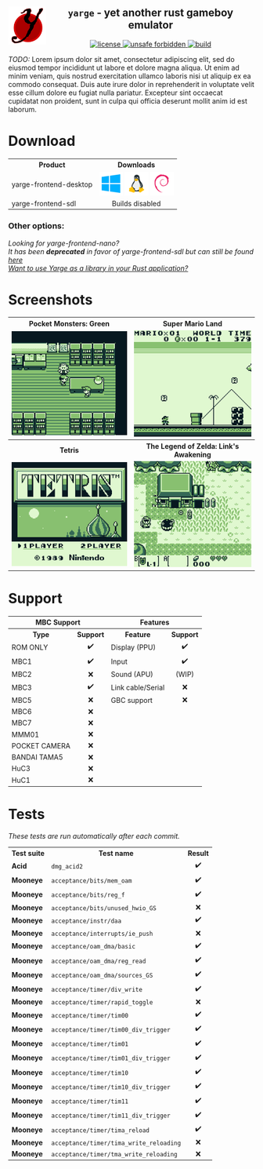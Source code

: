 <!-- THIS FILE IS GENERATED AUTOMATICALLY, ALL CHANGES WILL BE LOST -->
<!-- Generated from README_TEMPLATE.md -->

<!--TITLE-->
<h2 align="center">
  <img alt="logo" src=".assets/yarge.svg" border="0" width="78" height="78" align="left">
  <code>yarge</code> - <b>y</b>et <b>a</b>nother <b>r</b>ust <b>g</b>ameboy <b>e</b>mulator<br>
</h2>
<!--BADGES-->
<div align="center">
  <a href="https://github.com/griffi-gh/yarge/blob/master/LICENSE">
    <img alt="license" src="https://shields.io/github/license/griffi-gh/yarge  " border="0">
  </a>
  <a href="https://github.com/rust-secure-code/safety-dance/">
    <img alt="unsafe forbidden" src="https://img.shields.io/badge/unsafe-forbidden-success.svg" border="0">
  </a>
  <a href="https://github.com/griffi-gh/yarge/actions">
    <img alt="build" src="https://shields.io/github/workflow/status/griffi-gh/yarge/Build" border="0">
  </a>
</div>
<p>
  <i>TODO:</i> Lorem ipsum dolor sit amet, consectetur adipiscing elit, sed do eiusmod tempor incididunt ut labore et dolore magna aliqua. Ut enim ad minim veniam, quis nostrud exercitation ullamco laboris nisi ut aliquip ex ea commodo consequat. Duis aute irure dolor in reprehenderit in voluptate velit esse cillum dolore eu fugiat nulla pariatur. Excepteur sint occaecat cupidatat non proident, sunt in culpa qui officia deserunt mollit anim id est laborum.
</p>
<h1>Download</h1>
<p>
  <table>
    <tr>
      <th align="center">Product</th>
      <th align="center">Downloads</th>
    </tr>
    <tr>
      <td>yarge-frontend-desktop</td>
      <td align="center">
        <a href="https://nightly.link/griffi-gh/yarge/workflows/build/master/release-win64.zip">
          <img src=".assets/icons/windows.png" width="48" height="48" alt="Windows logo"></a>
        <a href="https://nightly.link/griffi-gh/yarge/workflows/build/master/release-lin64.zip">
          <img src=".assets/icons/linux.png" width="48" height="48" alt="Linux logo"></a>
        <a href="https://nightly.link/griffi-gh/yarge/workflows/build/master/release-lin64-deb.zip">
          <img src=".assets/icons/debian.png" width="48" height="48" alt="Debian logo"></a>
        <!-- <a href="https://nightly.link/griffi-gh/yarge/workflows/build/master/release-lin64-deb.zip">
          <img src=".assets/icons/ubuntu.png" width="48" height="48" alt="Ubuntu logo"></a> -->
      </td>
    </tr>
    <tr>
      <td>yarge-frontend-sdl</td>
      <td align="center">
        Builds disabled
        <!-- <a href="https://nightly.link/griffi-gh/yarge/workflows/build/master/sdl-release-win64.zip">
          <img src=".assets/icons/windows.png" width="48" height="48" alt="Windows logo"></a>
        <a href="https://nightly.link/griffi-gh/yarge/workflows/build/master/sdl-release-lin64.zip">
          <img src=".assets/icons/linux.png" width="48" height="48" alt="Linux logo"></a> -->
      </td>
    </tr>
  </table>
  <h3>Other options:</h3>
  <i>Looking for yarge-frontend-nano?<br>It has been <b>deprecated</b> in favor of yarge-frontend-sdl but can still be found <a href="https://github.com/griffi-gh/yarge/actions/runs/3631796459">here</a></i><br>
  <i><a href="https://github.com/griffi-gh/yarge/tree/master/yarge-core">
    Want to use Yarge as a library in your Rust application?
  </a></i>
</p>
<h1>Screenshots</h1>
<p>
  <table>
    <tr>
      <th align="center">Pocket Monsters: Green</th>
      <th align="center">Super Mario Land</th>
    </tr>
    <tr>
      <td align="center">
        <img src=".assets/screenshots/poke_jp.gif">
      </td>
      <td align="center">
        <img src=".assets/screenshots/sml.gif">
      </td>
    </tr>
    <tr>
      <th align="center">Tetris</th>
      <th align="center">The Legend of Zelda: Link's Awakening</th>
    </tr>
    <tr>
      <td align="center">
        <img src=".assets/screenshots/tetris.png">
      </td>
      <td align="center">
        <img src=".assets/screenshots/zelda.png">
      </td>
    </tr>
  </table>
</p>
<h1>Support</h1>
<p>
  <table>
    <tr>
      <th align="center" colspan="2">MBC Support</th>
      <th align="center" colspan="2">Features</th>
    </tr>
    <tr>
      <th align="center">Type</th>
      <th align="center">Support</th>
      <th align="center">Feature</th>
      <th align="center">Support</th>
    </tr>
    <tr>
      <td>ROM ONLY</td>
      <td align="center">✔️</td>
      <td>Display (PPU)</td>
      <td align="center">✔️</td>
    </tr>
    <tr>
      <td>MBC1</td>
      <td align="center">✔️</td>
      <td>Input</td>
      <td align="center">✔️</td>
    </tr>
    <tr>
      <td>MBC2</td>
      <td align="center">❌</td>
      <td>Sound (APU)</td>
      <td align="center">(WIP)</td>
    </tr>
    <tr>
      <td>MBC3</td>
      <td align="center">✔️</td>
      <td>Link cable/Serial</td>
      <td align="center">❌</td>
    </tr>
    <tr>
      <td>MBC5</td>
      <td align="center">❌</td>
      <td>GBC support</td>
      <td align="center">❌</td>
    </tr>
    <tr>
      <td>MBC6</td>
      <td align="center">❌</td>
      <td colspan="2"></td>
    </tr>
    <tr>
      <td>MBC7</td>
      <td align="center">❌</td>
      <td colspan="2"></td>
    </tr>
    <tr>
      <td>MMM01</td>
      <td align="center">❌</td>
      <td colspan="2"></td>
    </tr>
    <tr>
      <td>POCKET CAMERA</td>
      <td align="center">❌</td>
      <td colspan="2"></td>
    </tr>
    <tr>
      <td>BANDAI TAMA5</td>
      <td align="center">❌</td>
      <td colspan="2"></td>
    </tr>
    <tr>
      <td>HuC3</td>
      <td align="center">❌</td>
      <td colspan="2"></td>
    </tr>
    <tr>
      <td>HuC1</td>
      <td align="center">❌</td>
      <td colspan="2"></td>
    </tr>
  </table>
</p>
<h1>Tests</h1>
<p><i>These tests are run automatically after each commit.</i></p>
<p>
   
<!-- GENERATED TABLE START -->
<table><tr><th>Test suite</th><th>Test name</th><th>Result</th></tr><tr><td><b>Acid</b></td><td><code>dmg_acid2</code></td><td align="center">✔️</td></tr><tr><td><b>Mooneye</b></td><td><code>acceptance/bits/mem_oam</code></td><td align="center">✔️</td></tr><tr><td><b>Mooneye</b></td><td><code>acceptance/bits/reg_f</code></td><td align="center">✔️</td></tr><tr><td><b>Mooneye</b></td><td><code>acceptance/bits/unused_hwio_GS</code></td><td align="center">❌</td></tr><tr><td><b>Mooneye</b></td><td><code>acceptance/instr/daa</code></td><td align="center">✔️</td></tr><tr><td><b>Mooneye</b></td><td><code>acceptance/interrupts/ie_push</code></td><td align="center">❌</td></tr><tr><td><b>Mooneye</b></td><td><code>acceptance/oam_dma/basic</code></td><td align="center">✔️</td></tr><tr><td><b>Mooneye</b></td><td><code>acceptance/oam_dma/reg_read</code></td><td align="center">✔️</td></tr><tr><td><b>Mooneye</b></td><td><code>acceptance/oam_dma/sources_GS</code></td><td align="center">✔️</td></tr><tr><td><b>Mooneye</b></td><td><code>acceptance/timer/div_write</code></td><td align="center">✔️</td></tr><tr><td><b>Mooneye</b></td><td><code>acceptance/timer/rapid_toggle</code></td><td align="center">❌</td></tr><tr><td><b>Mooneye</b></td><td><code>acceptance/timer/tim00</code></td><td align="center">✔️</td></tr><tr><td><b>Mooneye</b></td><td><code>acceptance/timer/tim00_div_trigger</code></td><td align="center">✔️</td></tr><tr><td><b>Mooneye</b></td><td><code>acceptance/timer/tim01</code></td><td align="center">✔️</td></tr><tr><td><b>Mooneye</b></td><td><code>acceptance/timer/tim01_div_trigger</code></td><td align="center">✔️</td></tr><tr><td><b>Mooneye</b></td><td><code>acceptance/timer/tim10</code></td><td align="center">✔️</td></tr><tr><td><b>Mooneye</b></td><td><code>acceptance/timer/tim10_div_trigger</code></td><td align="center">✔️</td></tr><tr><td><b>Mooneye</b></td><td><code>acceptance/timer/tim11</code></td><td align="center">✔️</td></tr><tr><td><b>Mooneye</b></td><td><code>acceptance/timer/tim11_div_trigger</code></td><td align="center">✔️</td></tr><tr><td><b>Mooneye</b></td><td><code>acceptance/timer/tima_reload</code></td><td align="center">✔️</td></tr><tr><td><b>Mooneye</b></td><td><code>acceptance/timer/tima_write_reloading</code></td><td align="center">❌</td></tr><tr><td><b>Mooneye</b></td><td><code>acceptance/timer/tma_write_reloading</code></td><td align="center">❌</td></tr></table>
<!-- GENERATED TABLE END -->
 
</p>
